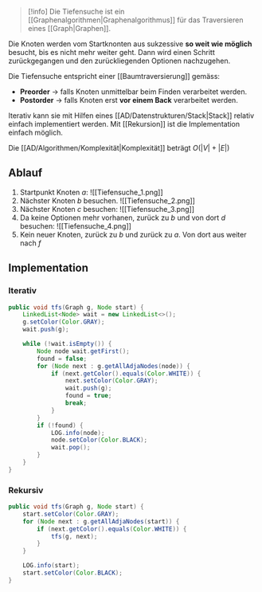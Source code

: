 >[!info]
>Die Tiefensuche ist ein [[Graphenalgorithmen|Graphenalgorithmus]] für das Traversieren eines [[Graph|Graphen]].

Die Knoten werden vom Startknonten aus sukzessive **so weit wie möglich** besucht, bis es nicht mehr weiter geht. Dann wird einen Schritt zurückgegangen und den zurückliegenden Optionen nachzugehen.

Die Tiefensuche entspricht einer [[Baumtraversierung]] gemäss:
- **Preorder** -> falls Knoten unmittelbar beim Finden verarbeitet werden.
- **Postorder** -> falls Knoten erst **vor einem Back** verarbeitet werden.

Iterativ kann sie mit Hilfen eines [[AD/Datenstrukturen/Stack|Stack]] relativ einfach implementiert werden.
Mit [[Rekursion]] ist die Implementation einfach möglich.

Die [[AD/Algorithmen/Komplexität|Komplexität]] beträgt $O(|V| + |E|)$

## Ablauf
1. Startpunkt Knoten $a$:
![[Tiefensuche_1.png]]
2. Nächster Knoten $b$ besuchen.
![[Tiefensuche_2.png]]
3. Nächster Knoten $c$ besuchen:
![[Tiefensuche_3.png]]
4. Da keine Optionen mehr vorhanen, zurück zu $b$ und von dort $d$ besuchen:
![[Tiefensuche_4.png]]
5. Kein neuer Knoten, zurück zu $b$ und zurück zu $a$. Von dort aus weiter nach $f$

## Implementation
### Iterativ
```java
public void tfs(Graph g, Node start) {
	LinkedList<Node> wait = new LinkedList<>();
	g.setColor(Color.GRAY);
	wait.push(g);

	while (!wait.isEmpty()) {
		Node node wait.getFirst();
		found = false;
		for (Node next : g.getAllAdjaNodes(node)) {
			if (next.getColor().equals(Color.WHITE)) {
				next.setColor(Color.GRAY);
				wait.push(g);
				found = true;
				break;
			}
		}
		if (!found) {
			LOG.info(node);
			node.setColor(Color.BLACK);
			wait.pop();
		}
	}
}
```

### Rekursiv
```java
public void tfs(Graph g, Node start) {
	start.setColor(Color.GRAY);
	for (Node next : g.getAllAdjaNodes(start)) {
		if (next.getColor().equals(Color.WHITE)) {
			tfs(g, next);
		}
	}

	LOG.info(start);
	start.setColor(Color.BLACK);
}
```